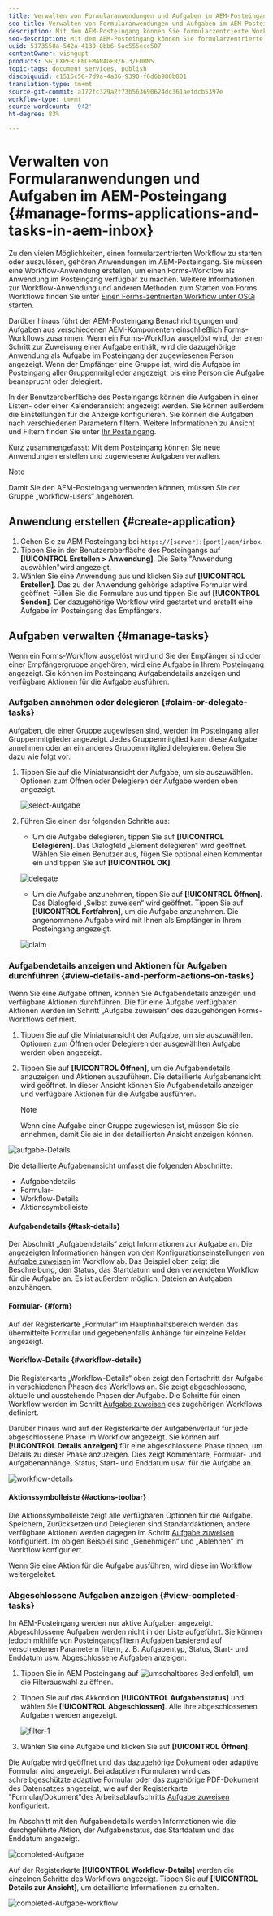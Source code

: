 ```yaml
---
title: Verwalten von Formularanwendungen und Aufgaben im AEM-Posteingang
seo-title: Verwalten von Formularanwendungen und Aufgaben im AEM-Posteingang
description: Mit dem AEM-Posteingang können Sie formularzentrierte Workflows starten, indem Sie Anwendungen senden und Aufgaben verwalten.
seo-description: Mit dem AEM-Posteingang können Sie formularzentrierte Workflows starten, indem Sie Anwendungen senden und Aufgaben verwalten.
uuid: 5173558a-542a-4130-8bb6-5ac555ecc507
contentOwner: vishgupt
products: SG_EXPERIENCEMANAGER/6.3/FORMS
topic-tags: document_services, publish
discoiquuid: c1515c58-7d9a-4a36-9390-f6d6b980b801
translation-type: tm+mt
source-git-commit: a172fc329a2f73b563690624dc361aefdcb5397e
workflow-type: tm+mt
source-wordcount: '942'
ht-degree: 83%

---
```



# Verwalten von Formularanwendungen und Aufgaben im AEM-Posteingang {#manage-forms-applications-and-tasks-in-aem-inbox}

Zu den vielen Möglichkeiten, einen formularzentrierten Workflow zu starten oder auszulösen, gehören Anwendungen im AEM-Posteingang. Sie müssen eine Workflow-Anwendung erstellen, um einen Forms-Workflow als Anwendung im Posteingang verfügbar zu machen. Weitere Informationen zur Workflow-Anwendung und anderen Methoden zum Starten von Forms Workflows finden Sie unter [Einen Forms-zentrierten Workflow unter OSGi](/help/forms/using/aem-forms-workflow.md#launch) starten.

Darüber hinaus führt der AEM-Posteingang Benachrichtigungen und Aufgaben aus verschiedenen AEM-Komponenten einschließlich Forms-Workflows zusammen. Wenn ein Forms-Workflow ausgelöst wird, der einen Schritt zur Zuweisung einer Aufgabe enthält, wird die dazugehörige Anwendung als Aufgabe im Posteingang der zugewiesenen Person angezeigt. Wenn der Empfänger eine Gruppe ist, wird die Aufgabe im Posteingang aller Gruppenmitglieder angezeigt, bis eine Person die Aufgabe beansprucht oder delegiert.

In der Benutzeroberfläche des Posteingangs können die Aufgaben in einer Listen- oder einer Kalenderansicht angezeigt werden. Sie können außerdem die Einstellungen für die Anzeige konfigurieren. Sie können die Aufgaben nach verschiedenen Parametern filtern. Weitere Informationen zu Ansicht und Filtern finden Sie unter [Ihr Posteingang](/help/sites-authoring/inbox.md).

Kurz zusammengefasst: Mit dem Posteingang können Sie neue Anwendungen erstellen und zugewiesene Aufgaben verwalten.

>[!NOTE]
>
>Damit Sie den AEM-Posteingang verwenden können, müssen Sie der Gruppe „workflow-users“ angehören.

## Anwendung erstellen {#create-application}

1. Gehen Sie zu AEM Posteingang bei `https://[server]:[port]/aem/inbox`.
1. Tippen Sie in der Benutzeroberfläche des Posteingangs auf **[!UICONTROL Erstellen > Anwendung]**. Die Seite &quot;Anwendung auswählen&quot;wird angezeigt.
1. Wählen Sie eine Anwendung aus und klicken Sie auf **[!UICONTROL Erstellen]**. Das zu der Anwendung gehörige adaptive Formular wird geöffnet. Füllen Sie die Formulare aus und tippen Sie auf **[!UICONTROL Senden]**. Der dazugehörige Workflow wird gestartet und erstellt eine Aufgabe im Posteingang des Empfängers.

## Aufgaben verwalten {#manage-tasks}

Wenn ein Forms-Workflow ausgelöst wird und Sie der Empfänger sind oder einer Empfängergruppe angehören, wird eine Aufgabe in Ihrem Posteingang angezeigt. Sie können im Posteingang Aufgabendetails anzeigen und verfügbare Aktionen für die Aufgabe ausführen.

### Aufgaben annehmen oder delegieren  {#claim-or-delegate-tasks}

Aufgaben, die einer Gruppe zugewiesen sind, werden im Posteingang aller Gruppenmitglieder angezeigt. Jedes Gruppenmitglied kann diese Aufgabe annehmen oder an ein anderes Gruppenmitglied delegieren. Gehen Sie dazu wie folgt vor:

1. Tippen Sie auf die Miniaturansicht der Aufgabe, um sie auszuwählen. Optionen zum Öffnen oder Delegieren der Aufgabe werden oben angezeigt.

   ![select-Aufgabe](assets/select-task.png)

1. Führen Sie einen der folgenden Schritte aus:

   * Um die Aufgabe delegieren, tippen Sie auf **[!UICONTROL Delegieren]**. Das Dialogfeld „Element delegieren“ wird geöffnet. Wählen Sie einen Benutzer aus, fügen Sie optional einen Kommentar ein und tippen Sie auf **[!UICONTROL OK]**.

   ![delegate](assets/delegate.png)

   * Um die Aufgabe anzunehmen, tippen Sie auf **[!UICONTROL Öffnen]**. Das Dialogfeld „Selbst zuweisen“ wird geöffnet. Tippen Sie auf **[!UICONTROL Fortfahren]**, um die Aufgabe anzunehmen. Die angenommene Aufgabe wird mit Ihnen als Empfänger in Ihrem Posteingang angezeigt.

   ![claim](assets/claim.png)

### Aufgabendetails anzeigen und Aktionen für Aufgaben durchführen {#view-details-and-perform-actions-on-tasks}

Wenn Sie eine Aufgabe öffnen, können Sie Aufgabendetails anzeigen und verfügbare Aktionen durchführen. Die für eine Aufgabe verfügbaren Aktionen werden im Schritt „Aufgabe zuweisen“ des dazugehörigen Forms-Workflows definiert.

1. Tippen Sie auf die Miniaturansicht der Aufgabe, um sie auszuwählen. Optionen zum Öffnen oder Delegieren der ausgewählten Aufgabe werden oben angezeigt.
1. Tippen Sie auf **[!UICONTROL Öffnen]**, um die Aufgabendetails anzuzeigen und Aktionen auszuführen. Die detaillierte Aufgabenansicht wird geöffnet. In dieser Ansicht können Sie Aufgabendetails anzeigen und verfügbare Aktionen für die Aufgabe ausführen.

   >[!NOTE]
   >
   >Wenn eine Aufgabe einer Gruppe zugewiesen ist, müssen Sie sie annehmen, damit Sie sie in der detaillierten Ansicht anzeigen können.

![aufgabe-Details](assets/task-details.png)

Die detaillierte Aufgabenansicht umfasst die folgenden Abschnitte:

* Aufgabendetails
* Formular- 
* Workflow-Details
* Aktionssymbolleiste

#### Aufgabendetails {#task-details}

Der Abschnitt „Aufgabendetails“ zeigt Informationen zur Aufgabe an. Die angezeigten Informationen hängen von den Konfigurationseinstellungen von [Aufgabe zuweisen](/help/sites-developing/workflows-step-ref.md) im Workflow ab. Das Beispiel oben zeigt die Beschreibung, den Status, das Startdatum und den verwendeten Workflow für die Aufgabe an. Es ist außerdem möglich, Dateien an Aufgaben anzuhängen.

#### Formular- {#form}

Auf der Registerkarte „Formular“ im Hauptinhaltsbereich werden das übermittelte Formular und gegebenenfalls Anhänge für einzelne Felder angezeigt.

#### Workflow-Details {#workflow-details}

Die Registerkarte „Workflow-Details“ oben zeigt den Fortschritt der Aufgabe in verschiedenen Phasen des Workflows an. Sie zeigt abgeschlossene, aktuelle und ausstehende Phasen der Aufgabe. Die Schritte für einen Workflow werden im Schritt [Aufgabe zuweisen](/help/sites-developing/workflows-step-ref.md) des zugehörigen Workflows definiert.

Darüber hinaus wird auf der Registerkarte der Aufgabenverlauf für jede abgeschlossene Phase im Workflow angezeigt. Sie können auf **[!UICONTROL Details anzeigen]** für eine abgeschlossene Phase tippen, um Details zu dieser Phase anzuzeigen. Dies zeigt Kommentare, Formular- und Aufgabenanhänge, Status, Start- und Enddatum usw. für die Aufgabe an.

![workflow-details](assets/workflow-details.png)

#### Aktionssymbolleiste {#actions-toolbar}

Die Aktionssymbolleiste zeigt alle verfügbaren Optionen für die Aufgabe. Speichern, Zurücksetzen und Delegieren sind Standardaktionen, andere verfügbare Aktionen werden dagegen im Schritt [Aufgabe zuweisen](/help/sites-developing/workflows-step-ref.md) konfiguriert. Im obigen Beispiel sind „Genehmigen“ und „Ablehnen“ im Workflow konfiguriert.

Wenn Sie eine Aktion für die Aufgabe ausführen, wird diese im Workflow weitergeleitet.

### Abgeschlossene Aufgaben anzeigen  {#view-completed-tasks}

Im AEM-Posteingang werden nur aktive Aufgaben angezeigt. Abgeschlossene Aufgaben werden nicht in der Liste aufgeführt. Sie können jedoch mithilfe von Posteingangsfiltern Aufgaben basierend auf verschiedenen Parametern filtern, z. B. Aufgabentyp, Status, Start- und Enddatum usw. Abgeschlossene Aufgaben anzeigen:

1. Tippen Sie in AEM Posteingang auf ![umschaltbares Bedienfeld1](assets/toggle-side-panel1.png), um die Filterauswahl zu öffnen.
1. Tippen Sie auf das Akkordion **[!UICONTROL Aufgabenstatus]** und wählen Sie **[!UICONTROL Abgeschlossen]**. Alle Ihre abgeschlossenen Aufgaben werden angezeigt.

   ![filter-1](assets/filter-1.png)

1. Wählen Sie eine Aufgabe und klicken Sie auf **[!UICONTROL Öffnen]**.

Die Aufgabe wird geöffnet und das dazugehörige Dokument oder adaptive Formular wird angezeigt. Bei adaptiven Formularen wird das schreibgeschützte adaptive Formular oder das zugehörige PDF-Dokument des Datensatzes angezeigt, wie auf der Registerkarte &quot;Formular/Dokument&quot;des Arbeitsablaufschritts [Aufgabe zuweisen](/help/sites-developing/workflows-step-ref.md) konfiguriert.

Im Abschnitt mit den Aufgabendetails werden Informationen wie die durchgeführte Aktion, der Aufgabenstatus, das Startdatum und das Enddatum angezeigt.

![completed-Aufgabe](assets/completed-task.png)

Auf der Registerkarte **[!UICONTROL Workflow-Details]** werden die einzelnen Schritte des Workflows angezeigt. Tippen Sie auf **[!UICONTROL Details zur Ansicht]**, um detaillierte Informationen zu erhalten.

![completed-Aufgabe-workflow](assets/completed-task-workflow.png)

